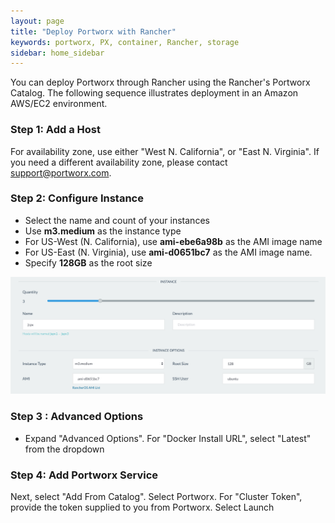 ```yaml
---
layout: page
title: "Deploy Portworx with Rancher"
keywords: portworx, PX, container, Rancher, storage
sidebar: home_sidebar
---
```

You can deploy Portworx through Rancher using the Rancher's Portworx Catalog.
The following sequence illustrates deployment in an Amazon AWS/EC2 environment.

### Step 1: Add a Host
For availability zone, use either "West N. California", or "East N. Virginia".  If you need a different availability zone, please contact support@portworx.com.

### Step 2: Configure Instance

* Select the name and count of your instances
* Use **m3.medium** as the instance type
* For US-West (N. California), use **ami-ebe6a98b** as the AMI image name
* For US-East (N. Virginia), use **ami-d0651bc7** as the AMI image name.
* Specify **128GB** as the root size

![Configuring Instance](images/rancherpx.png "Depoloying Portworx with Rancher")

### Step 3 : Advanced Options

* Expand "Advanced Options".  For "Docker Install URL", select "Latest" from the dropdown

### Step 4:  Add Portworx Service

Next, select "Add From Catalog".  Select Portworx.
For "Cluster Token", provide the token supplied to you from Portworx.
Select Launch
